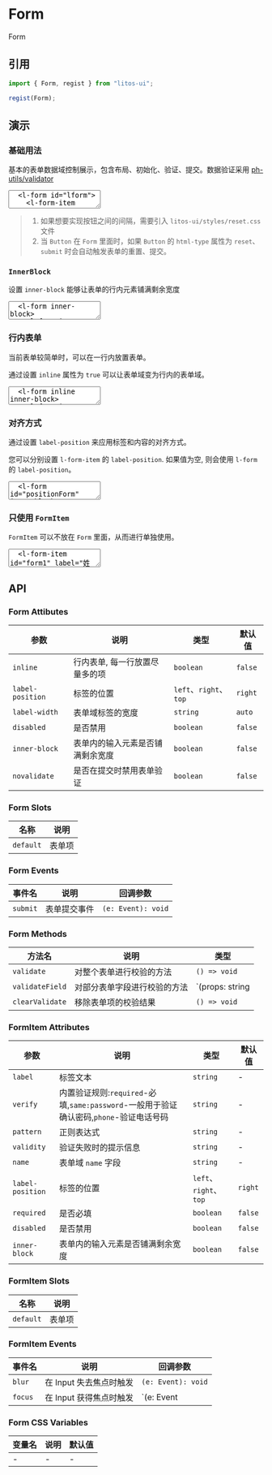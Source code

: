 # Form

Form

## 引用

```js
import { Form, regist } from "litos-ui";

regist(Form);
```

## 演示

<script setup>
  import { onMounted, nextTick, onUnmounted } from 'vue';
  import { $one, on, off } from 'ph-utils/dom';

  function handlePositionChange(e) {
    const position = e.target.value;
    const $form = $one('#positionForm');
    $form.setAttribute('label-position', position);
  }

  onMounted(() => {
    nextTick(() => {
      const $form = $one('#lform');
      $form.addEventListener('submit', (event) => {
        const $target = event.target;
        console.log($target.getData());
      });

      const $positionRadio = $one('#positionRadio');
      on($positionRadio, 'change', handlePositionChange);
    })
  });

  onUnmounted(() => {
    const $positionRadio = $one('#positionRadio');
    if ($positionRadio) {
      off($positionRadio, 'change', handlePositionChange);
    }
    
  })
</script>

### 基础用法

基本的表单数据域控制展示，包含布局、初始化、验证、提交。数据验证采用 [ph-utils/validator](https://gitee.com/towardly/ph/wikis/utils/validator)

<ClientOnly>
<l-code-preview>
<textarea lang="html">
  <l-form id="lform">
    <l-form-item required label="姓名" name="name">
      <l-input placeholder="请输入姓名" value="张三"></l-input>
    </l-form-item>
    <l-form-item required label="密码" name="password">
      <l-input placeholder="请输入密码" type="password"></l-input>
    </l-form-item>
    <l-form-item required label="确认密码" verify="same:password" name="confimPassword">
      <l-input placeholder="请再次输入密码" type="password"></l-input>
    </l-form-item>
    <l-form-item label="">
      <l-button html-type="reset">重置</l-button>
      <l-button html-type="submit" type="primary">提交</l-button>
    </l-form-item>
  </l-form>
</textarea>
</l-code-preview>
</ClientOnly>

> 1. 如果想要实现按钮之间的间隔，需要引入 `litos-ui/styles/reset.css` 文件
> 2. 当 `Button` 在 `Form` 里面时，如果 `Button` 的 `html-type` 属性为 `reset`、`submit` 时会自动触发表单的重置、提交。

### `InnerBlock`

设置 `inner-block` 能够让表单的行内元素铺满剩余宽度

<ClientOnly>
<l-code-preview>
<textarea lang="html">
  <l-form inner-block>
    <l-form-item required label="姓名" name="name">
      <l-input placeholder="请输入姓名" value="张三"></l-input>
    </l-form-item>
    <l-form-item required label="密码" name="password">
      <l-input placeholder="请输入密码" type="password"></l-input>
    </l-form-item>
    <l-form-item required label="确认密码" verify="same:password" name="confimPassword">
      <l-input placeholder="请再次输入密码" type="password"></l-input>
    </l-form-item>
    <l-form-item label="">
      <l-button html-type="reset">重置</l-button>
      <l-button html-type="submit" type="primary">提交</l-button>
    </l-form-item>
  </l-form>
</textarea>
</l-code-preview>
</ClientOnly>

### 行内表单

当前表单较简单时，可以在一行内放置表单。

通过设置 `inline` 属性为 `true` 可以让表单域变为行内的表单域。

<ClientOnly>
<l-code-preview>
<textarea lang="html">
  <l-form inline inner-block>
    <l-form-item label="用户名">
      <l-input placeholder="请输入用户名" value="张三"></l-input>
    </l-form-item>
    <l-form-item label="密码">
      <l-input placeholder="请输入密码" type="password"></l-input>
    </l-form-item>
    <l-form-item label="用户名">
      <l-input placeholder="请输入用户名" value="张三"></l-input>
    </l-form-item>
    <l-form-item label="密码">
      <l-input placeholder="请输入密码" type="password"></l-input>
    </l-form-item>
    <l-form-item>
      <l-button type="primary">提交</l-button>
    </l-form-item>
  </l-form>
</textarea>
</l-code-preview>
</ClientOnly>

### 对齐方式

通过设置 `label-position` 来应用标签和内容的对齐方式。

您可以分别设置 `l-form-item` 的 `label-position`. 如果值为空, 则会使用 `l-form` 的 `label-position`。

<ClientOnly>
<l-code-preview>
<textarea lang="html">
  <l-form id="positionForm" inner-block>
    <l-form-item label="LabelPositin">
      <l-radio value="right" type="button" id="positionRadio">
        <span radio-value="left">Left</span>
        <span radio-value="right">Right</span>
        <span radio-value="top">Top</span>
      </l-radio>
    </l-form-item>
    <l-form-item label="用户名">
      <l-input placeholder="请输入用户名" value="张三"></l-input>
    </l-form-item>
    <l-form-item label="密码">
      <l-input placeholder="请输入密码" type="password"></l-input>
    </l-form-item>
    <l-form-item label="">
      <l-button type="primary">提交</l-button>
    </l-form-item>
  </l-form>
</textarea>
</l-code-preview>
</ClientOnly>

### 只使用 `FormItem`

`FormItem` 可以不放在 `Form` 里面，从而进行单独使用。

<ClientOnly>
<l-code-preview>
<textarea lang="html">
  <l-form-item id="form1" label="姓名">
    <l-input placeholder="请输入文本"></l-input>
  </l-form-item>
</textarea>
</l-code-preview>
</ClientOnly>

## API

### Form Attibutes

<!-- prettier-ignore -->
| 参数 | 说明 | 类型 | 默认值 |
| --- | --- | --- | --- |
| `inline` | 行内表单, 每一行放置尽量多的项 | `boolean` | `false` |
| `label-position` | 标签的位置 | `left`、`right`、`top` | `right` |
| `label-width` | 表单域标签的宽度 | `string` | `auto` |
| `disabled` | 是否禁用 | `boolean` | `false` |
| `inner-block` | 表单内的输入元素是否铺满剩余宽度 | `boolean` | `false` |
| `novalidate` | 是否在提交时禁用表单验证 | `boolean` | `false` |

### Form Slots

<!-- prettier-ignore -->
| 名称 | 说明 |
| --- | --- |
| `default` | 表单项 |

### Form Events

<!-- prettier-ignore -->
| 事件名 | 说明 | 回调参数 |
| --- | --- | --- |
| `submit` | 表单提交事件 | `(e: Event): void` |

### Form Methods

<!-- prettier-ignore -->
| 方法名 | 说明 | 类型 |
| --- | --- | --- |
| `validate` | 对整个表单进行校验的方法 | `() => void` |
| `validateField` | 对部分表单字段进行校验的方法 | `(props: string | string[]) => void` |
| `clearValidate` | 移除表单项的校验结果 | `() => void` |

### FormItem Attributes

<!-- prettier-ignore -->
| 参数 | 说明 | 类型 | 默认值 |
| --- | --- | --- | --- |
| `label` | 标签文本 | `string` | - |
| `verify` | 内置验证规则:`required`-必填,`same:password`-一般用于验证确认密码,`phone`-验证电话号码 | `string` | - |
| `pattern` | 正则表达式 | `string` | - |
| `validity` | 验证失败时的提示信息 | `string` | - |
| `name` | 表单域 `name` 字段 | `string` | - |
| `label-position` | 标签的位置 | `left`、`right`、`top` | `right` |
| `required` | 是否必填 | `boolean` | `false` |
| `disabled` | 是否禁用 | `boolean` | `false` |
| `inner-block` | 表单内的输入元素是否铺满剩余宽度 | `boolean` | `false` |

### FormItem Slots

<!-- prettier-ignore -->
| 名称 | 说明 |
| --- | --- |
| `default` | 表单项 |

### FormItem Events

<!-- prettier-ignore -->
| 事件名 | 说明 | 回调参数 |
| --- | --- | --- |
| `blur` | 在 Input 失去焦点时触发 | `(e: Event): void` |
| `focus` | 在 Input 获得焦点时触发 | `(e: Event

### Form CSS Variables

<!-- prettier-ignore -->
| 变量名 | 说明 | 默认值 |
| --- | --- | --- |
| - | - | - |

